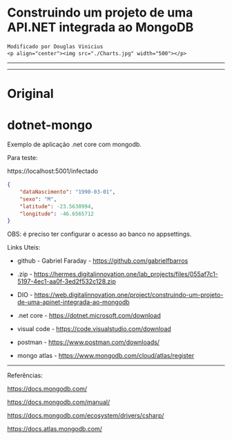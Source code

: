 # Construindo um projeto de uma API.NET integrada ao MongoDB

	Modificado por Douglas Vinicius
	<p align="center"><img src="./Charts.jpg" width="500"></p>

-----------------------------------------------
-----------------------------------------------
# Original
# dotnet-mongo

Exemplo de aplicação .net core com mongodb.

Para teste:

https://localhost:5001/infectado

```json
{
	"dataNascimento": "1990-03-01",
	"sexo": "M",
	"latitude": -23.5630994,
	"longitude": -46.6565712
}
```
OBS: é preciso ter configurar o acesso ao banco no appsettings.

Links Uteis:

- github - Gabriel Faraday - https://github.com/gabrielfbarros

- .zip - https://hermes.digitalinnovation.one/lab_projects/files/055af7c1-5197-4ec1-aa0f-3ed2f532c128.zip

- DIO - https://web.digitalinnovation.one/project/construindo-um-projeto-de-uma-apinet-integrada-ao-mongodb

- .net core - https://dotnet.microsoft.com/download

- visual code - https://code.visualstudio.com/download

- postman - https://www.postman.com/downloads/

- mongo atlas - https://www.mongodb.com/cloud/atlas/register


-----------------------------------------------

Referências:

https://docs.mongodb.com/

https://docs.mongodb.com/manual/

https://docs.mongodb.com/ecosystem/drivers/csharp/

https://docs.atlas.mongodb.com/
